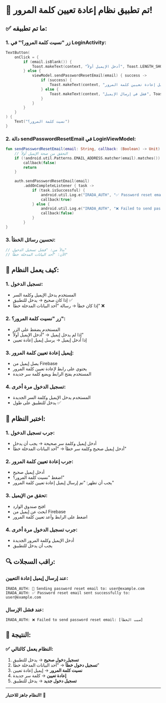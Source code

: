 # 🔐 تم تطبيق نظام إعادة تعيين كلمة المرور!

## ✅ **ما تم تطبيقه:**

### **1. زر "نسيت كلمة المرور؟" في LoginActivity:**
```kotlin
TextButton(
    onClick = {
        if (email.isBlank()) {
            Toast.makeText(context, "أدخل الإيميل أولاً", Toast.LENGTH_SHORT).show()
        } else {
            viewModel.sendPasswordResetEmail(email) { success ->
                if (success) {
                    Toast.makeText(context, "تم إرسال إيميل إعادة تعيين كلمة المرور", Toast.LENGTH_LONG).show()
                } else {
                    Toast.makeText(context, "فشل في إرسال الإيميل", Toast.LENGTH_SHORT).show()
                }
            }
        }
    }
) {
    Text("نسيت كلمة المرور؟")
}
```

### **2. دالة sendPasswordResetEmail في LoginViewModel:**
```kotlin
fun sendPasswordResetEmail(email: String, callback: (Boolean) -> Unit) {
    // التحقق من صحة الإيميل أولاً
    if (!android.util.Patterns.EMAIL_ADDRESS.matcher(email).matches()) {
        callback(false)
        return
    }
    
    auth.sendPasswordResetEmail(email)
        .addOnCompleteListener { task ->
            if (task.isSuccessful) {
                android.util.Log.e("IRADA_AUTH", "✅ Password reset email sent successfully")
                callback(true)
            } else {
                android.util.Log.e("IRADA_AUTH", "❌ Failed to send password reset email")
                callback(false)
            }
        }
}
```

### **3. تحسين رسائل الخطأ:**
```kotlin
// بدلاً من: "فشل تسجيل الدخول"
// الآن: "أحد البيانات المدخلة خطأ"
```

## 🔧 **كيف يعمل النظام:**

### **1. تسجيل الدخول:**
- المستخدم يدخل الإيميل وكلمة السر
- إذا كان صحيح → يدخل للتطبيق ✅
- إذا كان خطأ → رسالة "أحد البيانات المدخلة خطأ" ❌

### **2. زر "نسيت كلمة المرور؟":**
- المستخدم يضغط على الزر
- إذا لم يدخل إيميل → "أدخل الإيميل أولاً"
- إذا أدخل إيميل → يرسل إيميل إعادة تعيين

### **3. إيميل إعادة تعيين كلمة المرور:**
- يصل إيميل من Firebase
- يحتوي على رابط لإعادة تعيين كلمة المرور
- المستخدم يفتح الرابط ويضع كلمة سر جديدة

### **4. تسجيل الدخول مرة أخرى:**
- المستخدم يدخل الإيميل وكلمة السر الجديدة
- يدخل للتطبيق على طول ✅

## 🧪 **اختبر النظام:**

### **1. جرب تسجيل الدخول:**
- أدخل إيميل وكلمة سر صحيحة → يجب أن يدخل
- أدخل إيميل صحيح وكلمة سر خطأ → "أحد البيانات المدخلة خطأ"

### **2. جرب إعادة تعيين كلمة المرور:**
- أدخل إيميل صحيح
- اضغط "نسيت كلمة المرور؟"
- يجب أن تظهر: "تم إرسال إيميل إعادة تعيين كلمة المرور"

### **3. تحقق من الإيميل:**
- افتح صندوق الوارد
- ابحث عن إيميل من Firebase
- اضغط على الرابط وأعد تعيين كلمة المرور

### **4. جرب تسجيل الدخول مرة أخرى:**
- أدخل الإيميل وكلمة المرور الجديدة
- يجب أن يدخل للتطبيق

## 🔍 **راقب السجلات:**

### **عند إرسال إيميل إعادة التعيين:**
```
IRADA_AUTH: 📧 Sending password reset email to: user@example.com
IRADA_AUTH: ✅ Password reset email sent successfully to: user@example.com
```

### **عند فشل الإرسال:**
```
IRADA_AUTH: ❌ Failed to send password reset email: [سبب الخطأ]
```

## 🎯 **النتيجة:**

### **✅ النظام يعمل كالتالي:**
1. **تسجيل دخول صحيح** → يدخل للتطبيق
2. **تسجيل دخول خطأ** → "أحد البيانات المدخلة خطأ"
3. **نسيت كلمة المرور** → إيميل إعادة تعيين
4. **إعادة تعيين** → كلمة سر جديدة
5. **تسجيل دخول جديد** → يدخل للتطبيق

---

**النظام جاهز للاختبار!** 🚀

